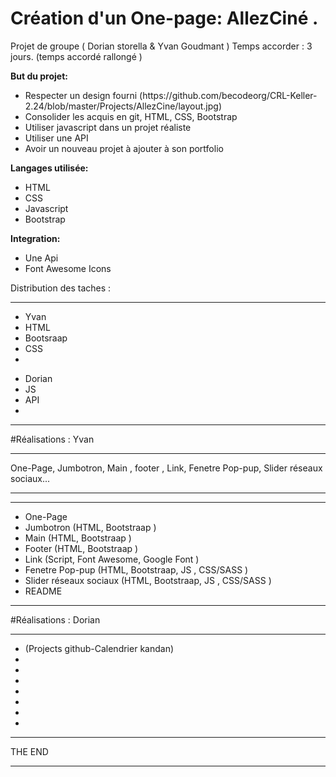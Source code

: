 # Création d'un One-page: AllezCiné .

Projet de groupe (  Dorian storella & Yvan Goudmant ) 
Temps accorder : 3 jours. (temps accordé rallongé ) 

<strong>But du projet:</strong>

<ul>
  <li>Respecter un design fourni (https://github.com/becodeorg/CRL-Keller-2.24/blob/master/Projects/AllezCine/layout.jpg)</li>
  <li>Consolider les acquis en git, HTML, CSS, Bootstrap</li>
  <li>Utiliser javascript dans un projet réaliste</li>
  <li>Utiliser une API</li>
  <li>Avoir un nouveau projet à ajouter à son portfolio</li>
</ul>
  
<strong>Langages utilisée:</strong>

<ul>
  <li>HTML</li>
  <li>CSS</li>
  <li>Javascript</li>
  <li>Bootstrap</li>
</ul>
  
<strong>Integration: </strong>

<ul>
  <li>Une Api</li>
  <li>Font Awesome Icons</li>
</ul>


Distribution des taches : 
<hr>

<ul>
  <li>Yvan</li>
  <li>HTML</li>
  <li>Bootsraap</li>
  <li>CSS</li>
  <li></li>
</ul>

<ul>
  <li>Dorian</li>
  <li>JS</li>
  <li>API</li>
  <li></li>
</ul>

<hr>



#Réalisations : Yvan
<hr>

One-Page, Jumbotron, Main , footer , Link, Fenetre Pop-pup, Slider réseaux sociaux... 
***
<hr>

<ul>
  <li>One-Page</li>
  <li>Jumbotron (HTML, Bootstraap )</li>
  <li>Main (HTML, Bootstraap )</li>
  <li>Footer (HTML, Bootstraap )</li>
  <li>Link (Script, Font Awesome, Google Font )</li>
  <li>Fenetre Pop-pup (HTML, Bootstraap, JS , CSS/SASS )</li>
  <li>Slider réseaux sociaux (HTML, Bootstraap, JS , CSS/SASS )</li>
  <li>README</li>
</ul>

***
#Réalisations : Dorian
<hr>

<ul>
  <li>(Projects github-Calendrier kandan)</li>
  <li></li>
  <li></li>
  <li></li>
  <li></li>
  <li></li>
  <li></li>
  <li></li>
</ul>

<hr> THE END <hr>





 


  
